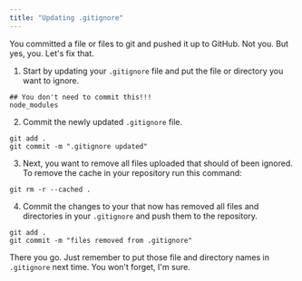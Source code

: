 ```yaml
---
title: "Updating .gitignore"
---
```


You committed a file or files to git and pushed it up to GitHub. Not you. But yes, you. Let's fix that.

1. Start by updating your `.gitignore` file and put the file or directory you want to ignore.

```
## You don't need to commit this!!!
node_modules
```

2. Commit the newly updated `.gitignore` file.

```
git add .
git commit -m ".gitignore updated"
```

3. Next, you want to remove all files uploaded that should of been ignored. To remove the cache in your repository run this command:

```
git rm -r --cached .
```

4. Commit the changes to your that now has removed all files and directories in your `.gitignore` and push them to the repository.

```
git add .
git commit -m "files removed from .gitignore"
```

There you go. Just remember to put those file and directory names in `.gitignore` next time. You won't forget, I'm sure.
